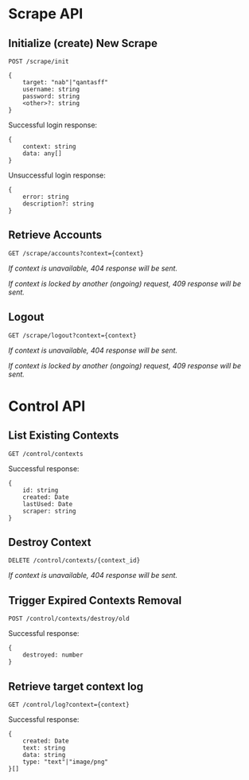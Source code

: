 # Scrape API

## Initialize (create) New Scrape

`POST /scrape/init`
```
{
    target: "nab"|"qantasff"
    username: string
    password: string
    <other>?: string
}
```
Successful login response:
```
{
    context: string
    data: any[]
}
```
Unsuccessful login response:
```
{
    error: string
    description?: string
}
```

## Retrieve Accounts

`GET /scrape/accounts?context={context}`

*If context is unavailable, 404 response will be sent.*

*If context is locked by another (ongoing) request, 409 response will be sent.*

## Logout

`GET /scrape/logout?context={context}`

*If context is unavailable, 404 response will be sent.*

*If context is locked by another (ongoing) request, 409 response will be sent.*


# Control API

## List Existing Contexts

`GET /control/contexts`

Successful response:
```
{
    id: string
    created: Date
    lastUsed: Date
    scraper: string
}
```

## Destroy Context

`DELETE /control/contexts/{context_id}`

*If context is unavailable, 404 response will be sent.*


## Trigger Expired Contexts Removal

`POST /control/contexts/destroy/old`

Successful response:
```
{
    destroyed: number
}
```


## Retrieve target context log

`GET /control/log?context={context}`

Successful response:
```
{
    created: Date
    text: string
    data: string
    type: "text"|"image/png"
}[]
```